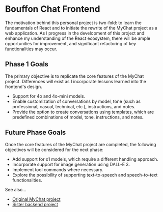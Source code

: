 # Bouffon Chat Frontend
The motivation behind this personal project is two-fold: to learn the fundamentals of React and to initiate the rewrite of the MyChat project as a web application. As I progress in the development of this project and enhance my understanding of the React ecosystem, there will be ample opportunities for improvement, and significant refactoring of key functionalities may occur.

## Phase 1 Goals
The primary objective is to replicate the core features of the MyChat project. Differences will exist as I incorporate lessons learned into the frontend's design.

* Support for 4o and 4o-mini models.
* Enable customization of conversations by model, tone (such as professional, casual, technical, etc.), instructions, and notes.
* Provide the option to create conversations using templates, which are predefined combinations of model, tone, instructions, and notes.

## Future Phase Goals
Once the core features of the MyChat project are completed, the following objectives will be considered for the next phase:

* Add support for o1 models, which require a different handling approach.
* Incorporate support for image generation using DALL-E 3.
* Implement tool commands where necessary.
* Explore the possibility of supporting text-to-speech and speech-to-text functionalities.

See also...
* [Original MyChat project](https://github.com/Dauvis/MyChat)
* [Sister backend project](https://github.com/Dauvis/BouffonChatBackend)